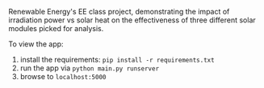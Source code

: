 Renewable Energy's EE class project, demonstrating the impact of irradiation power vs solar heat on the effectiveness of three different solar modules picked for analysis.

To view the app:

1. install the requirements: `pip install -r requirements.txt`
2. run the app via `python main.py runserver`
3. browse to `localhost:5000`
